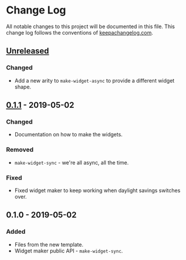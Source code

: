 # Change Log
All notable changes to this project will be documented in this file. This change log follows the conventions of [keepachangelog.com](http://keepachangelog.com/).

## [Unreleased]
### Changed
- Add a new arity to `make-widget-async` to provide a different widget shape.

## [0.1.1] - 2019-05-02
### Changed
- Documentation on how to make the widgets.

### Removed
- `make-widget-sync` - we're all async, all the time.

### Fixed
- Fixed widget maker to keep working when daylight savings switches over.

## 0.1.0 - 2019-05-02
### Added
- Files from the new template.
- Widget maker public API - `make-widget-sync`.

[Unreleased]: https://github.com/your-name/day9/compare/0.1.1...HEAD
[0.1.1]: https://github.com/your-name/day9/compare/0.1.0...0.1.1
